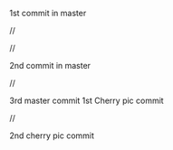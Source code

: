 1st commit in master

//

//

2nd commit in master

//

3rd master commit
1st Cherry pic commit

//

2nd cherry pic commit

